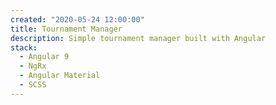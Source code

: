 ```yaml
---
created: "2020-05-24 12:00:00"
title: Tournament Manager
description: Simple tournament manager built with Angular
stack:
  - Angular 9
  - NgRx
  - Angular Material
  - SCSS
---
```

